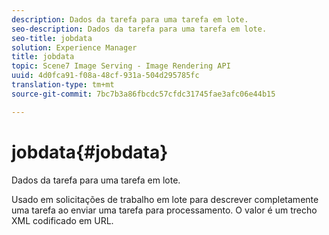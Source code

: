 ```yaml
---
description: Dados da tarefa para uma tarefa em lote.
seo-description: Dados da tarefa para uma tarefa em lote.
seo-title: jobdata
solution: Experience Manager
title: jobdata
topic: Scene7 Image Serving - Image Rendering API
uuid: 4d0fca91-f08a-48cf-931a-504d295785fc
translation-type: tm+mt
source-git-commit: 7bc7b3a86fbcdc57cfdc31745fae3afc06e44b15

---
```



# jobdata{#jobdata}

Dados da tarefa para uma tarefa em lote.

Usado em solicitações de trabalho em lote para descrever completamente uma tarefa ao enviar uma tarefa para processamento. O valor é um trecho XML codificado em URL.
